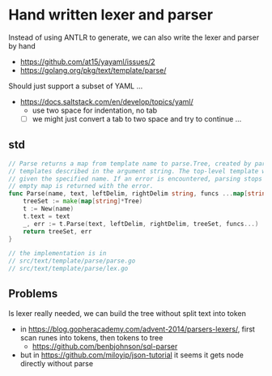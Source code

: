 # Hand written lexer and parser

Instead of using ANTLR to generate, we can also write the lexer and parser by hand

- https://github.com/at15/yayaml/issues/2 
- https://golang.org/pkg/text/template/parse/

Should just support a subset of YAML ...

- https://docs.saltstack.com/en/develop/topics/yaml/
  - use two space for indentation, no tab
  - [ ] we might just convert a tab to two space and try to continue ...
  
## std

````go
// Parse returns a map from template name to parse.Tree, created by parsing the
// templates described in the argument string. The top-level template will be
// given the specified name. If an error is encountered, parsing stops and an
// empty map is returned with the error.
func Parse(name, text, leftDelim, rightDelim string, funcs ...map[string]interface{}) (map[string]*Tree, error) {
	treeSet := make(map[string]*Tree)
	t := New(name)
	t.text = text
	_, err := t.Parse(text, leftDelim, rightDelim, treeSet, funcs...)
	return treeSet, err
}

// the implementation is in
// src/text/template/parse/parse.go
// src/text/template/parse/lex.go
````

## Problems

Is lexer really needed, we can build the tree without split text into token
 
- in https://blog.gopheracademy.com/advent-2014/parsers-lexers/, first scan runes into tokens, then tokens to tree
  - https://github.com/benbjohnson/sql-parser
- but in https://github.com/miloyip/json-tutorial it seems it gets node directly without parse
